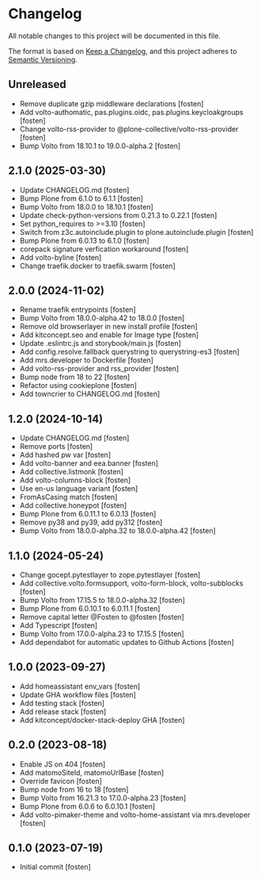 # Changelog

All notable changes to this project will be documented in this file.

The format is based on [Keep a Changelog](https://keepachangelog.com/en/1.0.0/),
and this project adheres to [Semantic Versioning](https://semver.org/spec/v2.0.0.html).

<!-- You should *NOT* be adding new change log entries to this file.
     You should create a file in the news directory instead.
     For helpful instructions, please see:
     https://6.docs.plone.org/volto/developer-guidelines/contributing.html#create-a-pull-request
-->

<!-- towncrier release notes start -->

## Unreleased

- Remove duplicate gzip middleware declarations [fosten]
- Add volto-authomatic, pas.plugins.oidc, pas.plugins.keycloakgroups [fosten]
- Change volto-rss-provider to @plone-collective/volto-rss-provider [fosten]
- Bump Volto from 18.10.1 to 19.0.0-alpha.2 [fosten]

## 2.1.0 (2025-03-30)

- Update CHANGELOG.md [fosten]
- Bump Plone from 6.1.0 to 6.1.1 [fosten]
- Bump Volto from 18.0.0 to 18.10.1 [fosten]
- Update check-python-versions from 0.21.3 to 0.22.1 [fosten]
- Set python_requires to >=3.10 [fosten]
- Switch from z3c.autoinclude.plugin to plone.autoinclude.plugin [fosten]
- Bump Plone from 6.0.13 to 6.1.0 [fosten]
- corepack signature verfication workaround [fosten]
- Add volto-byline [fosten]
- Change traefik.docker to traefik.swarm [fosten]

## 2.0.0 (2024-11-02)

- Rename traefik entrypoints [fosten]
- Bump Volto from 18.0.0-alpha.42 to 18.0.0 [fosten]
- Remove old browserlayer in new install profile [fosten]
- Add kitconcept.seo and enable for Image type [fosten]
- Update .eslintrc.js and storybook/main.js [fosten]
- Add config.resolve.fallback querystring to querystring-es3 [fosten]
- Add mrs.developer to Dockerfile [fosten]
- Add volto-rss-provider and rss_provider [fosten]
- Bump node from 18 to 22 [fosten]
- Refactor using cookieplone [fosten]
- Add towncrier to CHANGELOG.md [fosten]

## 1.2.0 (2024-10-14)

- Update CHANGELOG.md [fosten]
- Remove ports [fosten]
- Add hashed pw var [fosten]
- Add volto-banner and eea.banner [fosten]
- Add collective.listmonk [fosten]
- Add volto-columns-block [fosten]
- Use en-us language variant [fosten]
- FromAsCasing match [fosten]
- Add collective.honeypot [fosten]
- Bump Plone from 6.0.11.1 to 6.0.13 [fosten]
- Remove py38 and py39, add py312 [fosten]
- Bump Volto from 18.0.0-alpha.32 to 18.0.0-alpha.42 [fosten]

## 1.1.0 (2024-05-24)

- Change gocept.pytestlayer to zope.pytestlayer [fosten]
- Add collective.volto.formsupport, volto-form-block, volto-subblocks [fosten]
- Bump Volto from 17.15.5 to 18.0.0-alpha.32 [fosten]
- Bump Plone from 6.0.10.1 to 6.0.11.1 [fosten]
- Remove capital letter @Fosten to @fosten [fosten]
- Add Typescript [fosten]
- Bump Volto from 17.0.0-alpha.23 to 17.15.5 [fosten]
- Add dependabot for automatic updates to Github Actions [fosten]

## 1.0.0 (2023-09-27)

- Add homeassistant env_vars [fosten]
- Update GHA workflow files [fosten]
- Add testing stack [fosten]
- Add release stack [fosten]
- Add kitconcept/docker-stack-deploy GHA [fosten]

## 0.2.0 (2023-08-18)

- Enable JS on 404 [fosten]
- Add matomoSiteId, matomoUrlBase [fosten]
- Override favicon [fosten]
- Bump node from 16 to 18 [fosten]
- Bump Volto from 16.21.3 to 17.0.0-alpha.23 [fosten]
- Bump Plone from 6.0.6 to 6.0.10.1 [fosten]
- Add volto-pimaker-theme and volto-home-assistant via mrs.developer [fosten]

## 0.1.0 (2023-07-19)

- Initial commit [fosten]
